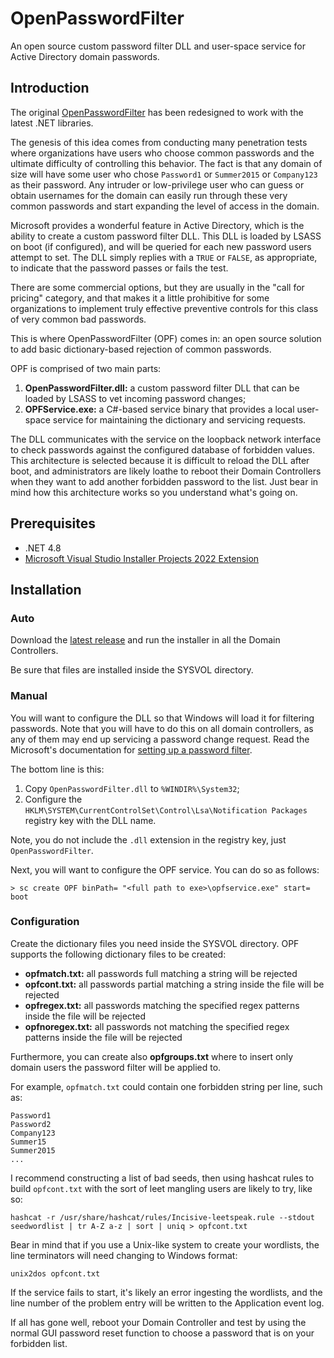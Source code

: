 # OpenPasswordFilter
An open source custom password filter DLL and user-space service for Active Directory domain passwords.

## Introduction

The original [OpenPasswordFilter](https://github.com/jephthai/OpenPasswordFilter) has been redesigned to work with the latest .NET libraries.

The genesis of this idea comes from conducting many penetration tests where organizations have users who choose common passwords and the ultimate difficulty of controlling this behavior. The fact is that any domain of size will have some user who chose `Password1` or `Summer2015` or `Company123` as their password.  Any intruder or low-privilege user who can guess or obtain usernames for the domain can easily run through these very common passwords and start expanding the level of access in the domain.

Microsoft provides a wonderful feature in Active Directory, which is the ability to create a custom password filter DLL. This DLL is loaded by LSASS on boot (if configured), and will be queried for each new password users attempt to set.  The DLL simply replies with a `TRUE` or `FALSE`, as appropriate, to indicate that the password passes or fails the test.

There are some commercial options, but they are usually in the "call for pricing" category, and that makes it a little prohibitive for some organizations to implement truly effective preventive controls for this class of very common bad passwords.

This is where OpenPasswordFilter (OPF) comes in: an open source solution to add basic dictionary-based rejection of common passwords.

OPF is comprised of two main parts:
   1. **OpenPasswordFilter.dll:** a custom password filter DLL that can be loaded by LSASS to vet incoming password changes;
   2. **OPFService.exe:** a C#-based service binary that provides a local user-space service for maintaining the dictionary and servicing requests.

The DLL communicates with the service on the loopback network interface to check passwords against the configured database of forbidden values. This architecture is selected because it is difficult to reload the DLL after boot, and administrators are likely loathe to reboot their Domain Controllers when they want to add another forbidden password to the list. Just bear in mind how this architecture works so you understand what's going on.

## Prerequisites

* .NET 4.8
* [Microsoft Visual Studio Installer Projects 2022 Extension](https://marketplace.visualstudio.com/items?itemName=VisualStudioClient.MicrosoftVisualStudio2022InstallerProjects)

## Installation

### Auto

Download the [latest release](https://github.com/D3vil0p3r/OpenPasswordFilter/releases/latest) and run the installer in all the Domain Controllers.

Be sure that files are installed inside the SYSVOL directory.

### Manual

You will want to configure the DLL so that Windows will load it for filtering passwords. Note that you will have to do this on all domain controllers, as any of them may end up servicing a password change request. Read the Microsoft's documentation for [setting up a password filter](https://learn.microsoft.com/en-us/windows/win32/secmgmt/installing-and-registering-a-password-filter-dll).

The bottom line is this:
  1. Copy `OpenPasswordFilter.dll` to `%WINDIR%\System32`;
  2. Configure the `HKLM\SYSTEM\CurrentControlSet\Control\Lsa\Notification Packages` registry key with the DLL name.

Note, you do not include the `.dll` extension in the registry key, just `OpenPasswordFilter`.

Next, you will want to configure the OPF service. You can do so as follows:
```
> sc create OPF binPath= "<full path to exe>\opfservice.exe" start= boot
```

### Configuration 

Create the dictionary files you need inside the SYSVOL directory. OPF supports the following dictionary files to be created:
* **opfmatch.txt:** all passwords full matching a string will be rejected
* **opfcont.txt:** all passwords partial matching a string inside the file will be rejected
* **opfregex.txt:** all passwords matching the specified regex patterns inside the file will be rejected
* **opfnoregex.txt:** all passwords not matching the specified regex patterns inside the file will be rejected

Furthermore, you can create also **opfgroups.txt** where to insert only domain users the password filter will be applied to.

For example, `opfmatch.txt` could contain one forbidden string per line, such as:
```
Password1
Password2
Company123
Summer15
Summer2015
...
```
I recommend constructing a list of bad seeds, then using hashcat rules to build `opfcont.txt` with the sort of leet mangling users are likely to try, like so:
```
hashcat -r /usr/share/hashcat/rules/Incisive-leetspeak.rule --stdout seedwordlist | tr A-Z a-z | sort | uniq > opfcont.txt
```
Bear in mind that if you use a Unix-like system to create your wordlists, the line terminators will need changing to Windows format:
```
unix2dos opfcont.txt
```
If the service fails to start, it's likely an error ingesting the wordlists, and the line number of the problem entry will be written to the Application event log.

If all has gone well, reboot your Domain Controller and test by using the normal GUI password reset function to choose a password that is on your forbidden list.
